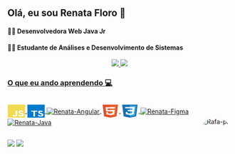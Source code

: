 
## Olá, eu sou Renata Floro 👋
#### 👩‍💻 Desenvolvedora Web Java Jr
#### 👩‍💻 Estudante de Análises e Desenvolvimento de Sistemas

<div align="center">
  <a href="https://github.com/renatafloro">
  <img height="180em" src="https://github-readme-stats.vercel.app/api?username=renatafloro&show_icons=true&theme=radical&include_all_commits=true&count_private=true"/>
  <img height="180em" src="https://github-readme-stats.vercel.app/api/top-langs/?username=renatafloro&layout=compact&langs_count=7&theme=radical"/>
</div>



### O que eu ando aprendendo 💻
  
  <div style="display: inline_block"><br>
  <img align="center" alt="Renata-Js" height="30" width="40" src="https://raw.githubusercontent.com/devicons/devicon/master/icons/javascript/javascript-plain.svg">
  <img align="center" alt="Renata-Ts" height="30" width="40" src="https://raw.githubusercontent.com/devicons/devicon/master/icons/typescript/typescript-plain.svg">
 <img align="center" alt="Renata-Angular" height="30" width="40" src="https://cdn.jsdelivr.net/gh/devicons/devicon/icons/angularjs/angularjs-original.svg">    
  <img align="center" alt="Renata-HTML" height="30" width="40" src="https://raw.githubusercontent.com/devicons/devicon/master/icons/html5/html5-original.svg">
  <img align="center" alt="Renata-CSS" height="30" width="40" src="https://raw.githubusercontent.com/devicons/devicon/master/icons/css3/css3-original.svg">
<img align="center" alt="Renata-Figma" height="30" width="40" src="https://cdn.jsdelivr.net/gh/devicons/devicon/icons/figma/figma-original.svg">    
 <img align="center" alt="Renata-Java" height="30" width="40" src="https://cdn.jsdelivr.net/gh/devicons/devicon/icons/java/java-plain.svg">   
  <img align="right" alt="Rafa-pic" height="150" style="border-radius:50px;" src="https://i.picasion.com/pic92/e280838f10fcb96c08a5419a2bf49f06.gif">
</div>
  
  ##
  
  <div> 
    <a href="https://www.linkedin.com/in/renata-floro/" target="_blank"><img src="https://img.shields.io/badge/-LinkedIn-%230077B5?style=for-the-badge&logo=linkedin&logoColor=white" target="_blank"></a> 
  <a href = "mailto:flororenataef@gmail.com"><img src="https://img.shields.io/badge/Gmail-D14836?style=for-the-badge&logo=gmail&logoColor=white" target="_blank"></a> 
  </div>

